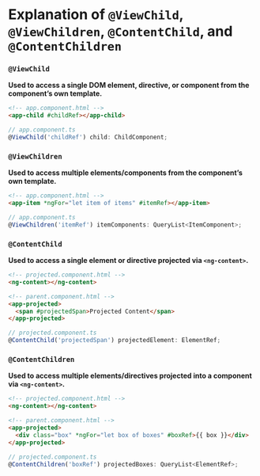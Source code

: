 # Explanation of `@ViewChild`, `@ViewChildren`, `@ContentChild`, and `@ContentChildren`

### `@ViewChild`

**Used to access a single DOM element, directive, or component from the component’s own template.**

```html
<!-- app.component.html -->
<app-child #childRef></app-child>
```

```ts
// app.component.ts
@ViewChild('childRef') child: ChildComponent;
```

### `@ViewChildren`

**Used to access multiple elements/components from the component’s own template.**

```html
<!-- app.component.html -->
<app-item *ngFor="let item of items" #itemRef></app-item>
```

```ts
// app.component.ts
@ViewChildren('itemRef') itemComponents: QueryList<ItemComponent>;
```

### `@ContentChild`

**Used to access a single element or directive projected via `<ng-content>`.**

```html
<!-- projected.component.html -->
<ng-content></ng-content>
```

```html
<!-- parent.component.html -->
<app-projected>
  <span #projectedSpan>Projected Content</span>
</app-projected>
```

```ts
// projected.component.ts
@ContentChild('projectedSpan') projectedElement: ElementRef;
```


### `@ContentChildren`

**Used to access multiple elements/directives projected into a component via `<ng-content>`.**

```html
<!-- projected.component.html -->
<ng-content></ng-content>
```

```html
<!-- parent.component.html -->
<app-projected>
  <div class="box" *ngFor="let box of boxes" #boxRef>{{ box }}</div>
</app-projected>
```

```ts
// projected.component.ts
@ContentChildren('boxRef') projectedBoxes: QueryList<ElementRef>;
```
